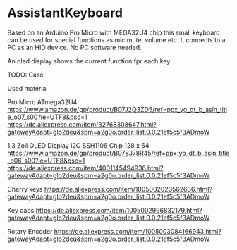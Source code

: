 # AssistantKeyboard

Based on an Arduino Pro Micro with MEGA32U4 chip this small keyboard can be used for special functions as mic mute, volume etc.
It connects to a PC as an HID device. No PC software needed.

An oled display shows the current function fpr each key.


TODO: Case


Used material

Pro Micro ATmega32U4
https://www.amazon.de/gp/product/B07J2Q3ZD5/ref=ppx_yo_dt_b_asin_title_o07_s00?ie=UTF8&psc=1
https://de.aliexpress.com/item/32768308647.html?gatewayAdapt=glo2deu&spm=a2g0o.order_list.0.0.21ef5c5f3ADmoW

1,3 Zoll OLED Display I2C SSH1106 Chip 128 x 64
https://www.amazon.de/gp/product/B078J78R45/ref=ppx_yo_dt_b_asin_title_o06_s00?ie=UTF8&psc=1
https://de.aliexpress.com/item/4001145494936.html?gatewayAdapt=glo2deu&spm=a2g0o.order_list.0.0.21ef5c5f3ADmoW

Cherry keys
https://de.aliexpress.com/item/1005002023562636.html?gatewayAdapt=glo2deu&spm=a2g0o.order_list.0.0.21ef5c5f3ADmoW

Key caps
https://de.aliexpress.com/item/1005002996832179.html?gatewayAdapt=glo2deu&spm=a2g0o.order_list.0.0.21ef5c5f3ADmoW

Rotary Encoder
https://de.aliexpress.com/item/1005003084166943.html?gatewayAdapt=glo2deu&spm=a2g0o.order_list.0.0.21ef5c5f3ADmoW
